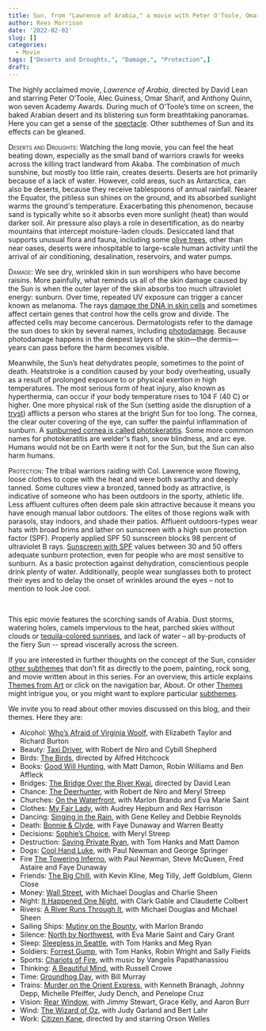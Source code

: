 ```yaml
---
title: Sun, from "Lawrence of Arabia," a movie with Peter O'Toole, Omar Sharif and Alec Guinness
author: Rees Morrison
date: '2022-02-02'
slug: []
categories:
  - Movie
tags: ["Deserts and Droughts,", "Damage,", "Protection",]
draft: 
---
```


The highly acclaimed movie, *Lawrence of Arabia,* directed by David Lean and starring Peter O’Toole, Alec Guiness, Omar Sharif, and Anthony Quinn, won seven Academy Awards.  During much of O’Toole’s time on screen, the baked Arabian desert and its blistering sun form breathtaking panoramas.  Here you can get a sense of the [spectacle](https://www.youtube.com/watch?v=_AznzZAlwVA). Other subthemes of Sun and its effects can be gleaned.

<!--more-->

<span style="font-variant:small-caps;"> Deserts and Droughts</span>:  Watching the long movie, you can feel the heat beating down, especially as the small band of warriors crawls for weeks across the killing tract landward from Akaba.  The combination of much sunshine, but mostly too little rain, creates deserts.  Deserts are hot primarily because of a lack of water.  However, cold areas, such as Antarctica, can also be deserts, because they receive tablespoons of annual rainfall.  Nearer the Equator, the pitiless sun shines on the ground, and its absorbed sunlight warms the ground's temperature.  Exacerbating this phenomenon, because sand is typically white so it absorbs even more sunlight (heat) than would darker soil.  Air pressure also plays a role in desertification, as do nearby mountains that intercept moisture-laden clouds.  Desiccated land that supports unusual flora and fauna, including some [olive trees](https://themesfromart.com/post/2022-02-01-sun-from-oive-trees-a-painting-by-van-gogh/sunolive/), other than near oases, deserts were inhospitable to large-scale human activity until the arrival of air conditioning, desalination, reservoirs, and water pumps.  

<span style="font-variant:small-caps;"> Damage</span>:  We see dry, wrinkled skin in sun worshipers who have become raisins.  More painfully, what reminds us all of the skin damage caused by the Sun is when the outer layer of the skin absorbs too much ultraviolet energy: sunburn.  Over time, repeated UV exposure can trigger a cancer known as melanoma.   The rays [damage the DNA in skin cells](https://www.cancer.org/cancer/melanoma-skin-cancer/causes-risks-prevention/what-causes.html) and sometimes affect certain genes that control how the cells grow and divide.  The affected cells may become cancerous.  Dermatologists refer to the damage the sun does to skin by several names, including [photodamage](https://www.yalemedicine.org/conditions/sun-damage).  Because photodamage happens in the deepest layers of the skin—the dermis— years can pass before the harm becomes visible.  

Meanwhile, the Sun’s heat dehydrates people, sometimes to the point of death.  Heatstroke is a condition caused by your body overheating, usually as a result of prolonged exposure to or physical exertion in high temperatures. The most serious form of heat injury, also known as hyperthermia, can occur if your body temperature rises to 104 F (40 C) or higher.  One more physical risk of the Sun (setting aside the disruption of a [tryst](https://themesfromart.com/post/2022-02-01-sun-from-the-sun-rising-a-poem-by-john-donne/sundonne/)) afflicts a person who stares at the bright Sun for too long.  The cornea, the clear outer covering of the eye, can suffer the painful inflammation of sunburn.  A [sunburned cornea is called photokeratitis](https://www.allaboutvision.com/conditions/sun-damage-result/). Some more common names for photokeratitis are welder's flash, snow blindness, and arc eye.  Humans would not be on Earth were it not for the Sun, but the Sun can also harm humans.

<span style="font-variant:small-caps;"> Protection</span>:  The tribal warriors raiding with Col. Lawrence wore flowing, loose clothes to cope with the heat and were both swarthy and deeply tanned.  Some cultures view a bronzed, tanned body as attractive, is indicative of someone who has been outdoors in the sporty, athletic life.  Less affluent cultures often deem pale skin attractive because it means you have enough manual labor outdoors.  The elites of those regions walk with parasols, stay indoors, and shade their patios.  Affluent outdoors-types wear hats with broad brims and lather on sunscreen with a high sun protection factor (SPF).  Properly applied SPF 50 sunscreen blocks 98 percent of ultraviolet B rays.   [Sunscreen with SPF](https://www.ewg.org/sunscreen/report/whats-wrong-with-high-spf/)
values between 30 and 50 offers adequate sunburn protection, even for people who are most sensitive to sunburn.  As a basic protection against dehydration, conscientious people drink plenty of water.  Additionally, people wear sunglasses both to protect their eyes and to delay the onset of wrinkles around the eyes – not to mention to look Joe cool.  

&nbsp;

This epic movie features the scorching sands of Arabia.  Dust storms, watering holes, camels impervious to the heat, parched skies without clouds or [tequila-colored sunrises](https://themesfromart.com/post/2022-02-02-sun-from-tequila-sunrise-by-the-eagles/suntequila/),  and lack of water – all by-products of the fiery Sun -- spread viscerally across the screen.

If you are interested in further thoughts on the concept of the Sun, consider [other subthemes](https://themesfromart.com/post/2022-02-02-sun-additional-subthemes/sunaddl/) that don’t fit as directly to the poem, painting, rock song, and movie written about in this series.  For an overview, this article explains [Themes from Art](http://bit.ly/3sRXopI) or click on the navigation bar, About.  Or other [Themes](https://themesfromart.com/themes) might intrigue you, or you might want to explore particular [subthemes](https://themesfromart.com/subthemes).

We invite you to read about other movies discussed on this blog, and their themes.  Here they are: 

* Alcohol: [Who’s Afraid of Virginia Woolf](https://themesfromart.com/post/2021-02-03-alcohol-woolf-nichols/alcoholwoolfnichols/), with Elizabeth Taylor and Richard Burton
* Beauty: [Taxi Driver](https://themesfromart.com/post/2021-04-21-beauty-taxi-driver-a-movie-with-robert-de-niro-and-cybill-shepherd/beautytaxi/), with Robert de Niro and Cybill Shepherd
* Birds: [The Birds](https://themesfromart.com/post/2021-06-07-birds-the-birds-a-movie-directed-by-alfred-hitchcock/birdsthebirds/), directed by Alfred Hitchcock
* Books: [Good Will Hunting](https://themesfromart.com/post/2022-01-02-books-from-good-will-hunting-a-movie-with-matt-damon-robin-williams-and-ben-afleck/bookshunting/), with Matt Damon, Robin Williams and Ben Affleck
* Bridges: [The Bridge Over the River Kwai](https://themesfromart.com/post/2021-07-26-bridges-from-bridge-over-troubled-waters-a-song-by-simon-garfunkel/bridgestroubled/), directed by David Lean
* Chance: [The Deerhunter](https://themesfromart.com/post/2021-03-14-chancewinner/chancewinner/), with Robert de Niro and Meryl Streep
* Churches: [On the Waterfront](https://themesfromart.com/post/2021-05-21-churches-from-on-the-waterfront-a-movie-with-marlon-brando/churcheswaterfront/), with Marlon Brando and Eva Marie Saint
* Clothes: [My Fair Lady](https://themesfromart.com/post/2021-08-30-clothes-from-my-fair-lady-a-movie-starring-audrey-hepburn/clothesfair/), with Audrey Hepburn and Rex Harrison
* Dancing: [Singing in the Rain](https://themesfromart.com/post/2021-09-10-dancing-from-singin-in-the-rain-a-movie-starring-gene-kelley-and-debbie-reynolds/dancingrain/), with Gene Kelley and Debbie Reynolds
* Death: [Bonnie & Clyde](https://themesfromart.com/post/2021-05-03-death-from-bonnie-clyde-a-movie-starring-warren-beatty-and-faye-dunaway/deathbonnie/), with Faye Dunaway and Warren Beatty
* Decisions: [Sophie’s Choice](https://themesfromart.com/post/2021-02-08-decisions-sophie-s-choice-with-meryl-streep/decisionssophies/), with Meryl Streep
* Destruction: [Saving Private Ryan](https://themesfromart.com/post/2021-02-18-destruction-saving-private-ryan-a-movie-by-steven-spielberg/destructionsaving/), with Tom Hanks and Matt Damon
* Dogs: [Cool Hand Luke](https://themesfromart.com/post/2022-01-14-dogs-from-cool-hand-luke-a-movie-with-paul-newman/dogscool/), with Paul Newman and George Springer
* Fire [The Towering Inferno](https://themesfromart.com/post/2021-12-17-fire-from-the-towering-inferno-a-film-with-paul-newman-steve-mcqueen-fred-astaire-and-faye-dunaway/firetowering/), with Paul Newman, Steve McQueen, Fred Astaire and Faye Dunaway
* Friends: [The Big Chill](https://themesfromart.com/post/2021-06-20-friends-the-big-chill-a-movied-directed-by-lawrence-kasdan/friendschill/), with Kevin Kline, Meg Tilly, Jeff Goldblum, Glenn Close
* Money: [Wall Street](https://themesfromart.com/post/2021-10-15-money-from-wall-street-a-movie-starring-michael-douglas-and-michael-sheen/moneywall/), with Michael Douglas and Charlie Sheen
* Night: [It Happened One Night](https://themesfromart.com/post/2021-11-05-night-from-it-happened-one-night-a-movie-starring-clark-gable-and-claudette-colbert/nighthappened/), with Clark Gable and Claudette Colbert
* Rivers: [A River Runs Through It](https://themesfromart.com/post/2021-10-02-rivers-from-a-river-runs-through-it-a-movie-by-robert-redford-starring-brad-pitt/riversruns/), with Michael Douglas and Michael Sheen
* Sailing Ships: [Mutiny on the Bounty](https://themesfromart.com/post/2021-06-26-sailing-ships-mutiny-on-the-bounty-a-movie-with/sailingshipsmutiny/), with Marlon Brando
* Silence: [North by Northwest](https://themesfromart.com/post/silencenorthwest/), with Eva Marie Saint and Cary Grant
* Sleep: [Sleepless in Seattle](https://themesfromart.com/post/2021-09-22-sleep-from-sleepless-in-seattle-a-movie-starring-tom-hanks-and-meg-ryan/sleepsleepless/), with Tom Hanks and Meg Ryan
* Soldiers: [Forrest Gump](https://themesfromart.com/post/2021-08-02-soldiers-from-forrest-gump-a-movie-starring-tom-hanks/soldiersgump/), with Tom Hanks, Robin Wright and Sally Fields
* Sports: [Chariots of Fire](https://themesfromart.com/post/2021-07-12-sports-from-chariots-of-fire-a-movie-about-the-1924-olypics/sportschariots/), with music by Vangelis Papathanassiou
* Thinking: [A Beautiful Mind](https://themesfromart.com/post/2021-11-22-thinking-from-a-beautiful-mind-a-movie-starring-russell-crowe/thinkingmind/), with Russell Crowe
* Time: [Groundhog Day](https://themesfromart.com/post/2021-03-08-time-from-groundhog-day-starring-bill-murray/timegroundhog/), with Bill Murray
* Trains: [Murder on the Orient Express](https://themesfromart.com/post/2021-05-10-trains-from-murder-on-the-orient-express-a-movie-directed-by-sidney-lumet/trainsorient/), with Kenneth Branagh, Johnny Depp, Michelle Pfeiffer, Judy Dench, and Penelope Cruz
* Vision: [Rear Window](https://themesfromart.com/post/2021-12-03-vision-from-rear-window-by-alfred-hitchcock-with-jimmy-stewart-and-grace-kelly/visionrear/), with Jimmy Stewart, Grace Kelly, and Aaron Burr
* Wind: [The Wizard of Oz](https://themesfromart.com/post/2021-08-12-wind-from-the-wizard-of-oz-a-movie-with-judy-garland/windoz/), with Judy Garland and Bert Lahr 
* Work: [Citizen Kane](https://themesfromart.com/post/2021-02-26-workkane/workkane/), directed by and starring Orson Welles
